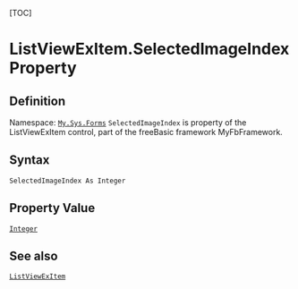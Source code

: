 [TOC]
# ListViewExItem.SelectedImageIndex Property

## Definition
Namespace: [`My.Sys.Forms`](My.Sys.Forms.md)
`SelectedImageIndex` is property of the ListViewExItem control, part of the freeBasic framework MyFbFramework.
## Syntax
```freeBasic
SelectedImageIndex As Integer
```
## Property Value
[`Integer`]("https://www.freebasic.net/wiki/KeyPgInteger")
## See also
[`ListViewExItem`](ListViewExItem.md)
